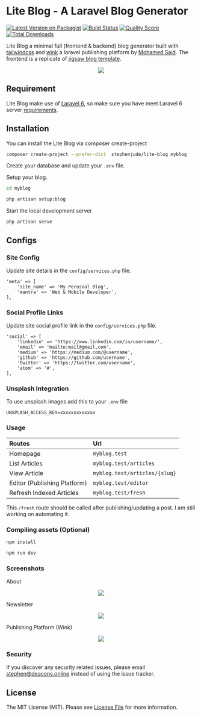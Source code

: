 # Lite Blog - A Laravel Blog Generator

[![Latest Version on Packagist](https://img.shields.io/packagist/v/stephenjude/lite-blog.svg)](https://packagist.org/packages/stephenjude/lite-blog)
[![Build Status](https://img.shields.io/travis/stephenjude/lite-blog/master.svg)](https://travis-ci.org/stephenjude/lite-blog)
[![Quality Score](https://img.shields.io/scrutinizer/g/stephenjude/lite-blog.svg)](https://scrutinizer-ci.com/g/stephenjude/lite-blog)
[![Total Downloads](https://img.shields.io/packagist/dt/stephenjude/lite-blog.svg)](https://packagist.org/packages/stephenjude/lite-blog)

Lite Blog  a minimal full (frontend & backend) blog generator built with [tailwindcss](https://tailwindcss.com/) and [wink](https://github.com/writingink/wink) a laravel publishing platform by [Mohamed Said](https://github.com/themsaid). The frontend is a replicate of [jigsaw blog template](https://jigsaw.tighten.co/). 

<p align="center">
  <img src="https://ucarecdn.com/a571a7d3-c4d5-400d-8805-c1b6e2e5afc0/homepage.PNG">
</p>

## Requirement
Lite Blog make use of [Laravel 6](https://laravel.com/docs/6.x/installation#server-requirements), so make sure you have meet Laravel 6 server [requirements](https://laravel.com/docs/6.x/installation#server-requirements).

## Installation

You can install the Lite Blog via composer create-project

```bash
composer create-project --prefer-dist  stephenjude/lite-blog myblog
```

Create your database and update your `.env` file.

Setup your blog.
```bash
cd myblog

php artisan setup:blog
```

Start the local development server
```
php artisan serve
```
## Configs

### Site Config
Update site details in the `config/services.php` file.
```
'meta' => [
    'site_name' => 'My Perosnal Blog',
    'mantra' => 'Web & Mobile Developer',      
],
```

### Social Profile Links
Update site social profile link in the `config/services.php` file.
```
'social' => [
    'linkedin' => 'https://www.linkedin.com/in/username/',
    'email' => 'mailto:mail@gmail.com',
    'medium' => 'https://medium.com/@username',
    'github' => 'https://github.com/username',
    'twitter' => 'https://twitter.com/username',
    'atom' => '#',
],
```

### Unsplash Integration
To use unsplash images add this to your `.env` file
```
UNSPLASH_ACCESS_KEY=xxxxxxxxxxxxx
```

### Usage

|Routes|Url|
|:------------- | :---------- |
|Homepage|`myblog.test`|
|List Articles|`myblog.test/articles`|
|View Article|`myblog.test/articles/{slug}`|
|Editor (Publishing Platform)|`myblog.test/editor`|
|Refresh Indexed Articles|`myblog.test/fresh`|

This `/fresh` route should be called after publishing/updating a post. I am still working on automating it.

### Compiling assets (Optional)
```bash 
npm install

npm run dev
```

### Screenshots

About
<p align="center">
  <img src="https://ucarecdn.com/8bcc5dc2-dbab-4e55-b144-1ec5d13ee6a9/about.PNG">
</p>

Newsletter
<p align="center">
  <img src="https://ucarecdn.com/2ea5aca3-1664-4c51-8f7f-689a9221011e/footer.PNG">
</p>

Publishing Platform (Wink)
<p align="center">
  <img src="https://ucarecdn.com/94f0f4d8-4cfd-42df-a5a5-565b43256884/editor.PNG">
</p>


### Security

If you discover any security related issues, please email stephen@deacons.online instead of using the issue tracker.


## License

The MIT License (MIT). Please see [License File](LICENSE.md) for more information.